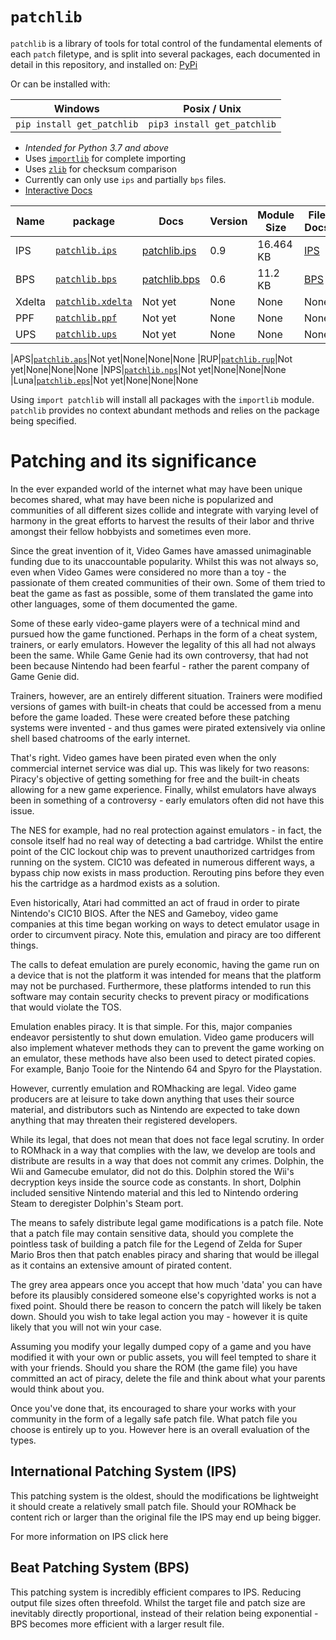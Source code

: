 # `patchlib`
`patchlib`  is a library of tools for total control of the fundamental elements of each `patch` filetype, and is split into several packages, each documented in detail in this repository, and installed on: [PyPi]( https://pypi.org/project/patchlib/)

Or can be installed with:

|Windows|Posix / Unix|
|--|--|
|`pip install get_patchlib`  | `pip3 install get_patchlib` |
 - *Intended for Python 3.7 and above*
 - Uses [`importlib`](https://docs.python.org/3/library/importlib.html) for complete importing
 - Uses [`zlib`](https://docs.python.org/3/library/zlib.html) for checksum comparison
 - Currently can only use `ips` and partially `bps` files.
 - [Interactive Docs](https://patchlib.readthedocs.io)

|Name | package |Docs| Version| Module Size | File Docs|
|--|--|--|--|--|--|
|IPS|[`patchlib.ips`](https://github.com/BrettefromNesUniverse/patchlib/blob/main/src/patchlib/ips/__init__.py)| [patchlib.ips](https://github.com/BrettefromNesUniverse/patchlib/blob/main/docs/package_docs/patchlib.ips_docs.md) |0.9|16.464 KB |[IPS](https://github.com/BrettefromNesUniverse/patchlib/blob/main/docs/filetype_docs/ips_docs.md) |
|BPS|[`patchlib.bps`](https://github.com/BrettefromNesUniverse/patchlib/blob/main/src/patchlib/bps/__init__.py)|[patchlib.bps](https://github.com/BrettefromNesUniverse/patchlib/blob/main/docs/package_docs/patchlib.bps_docs.md)|0.6|11.2 KB|[BPS](https://github.com/BrettefromNesUniverse/patchlib/blob/main/docs/filetype_docs/bps_docs.md)
|Xdelta|[`patchlib.xdelta`]()|Not yet|None|None|None
|PPF|[`patchlib.ppf`]()|Not yet|None|None|None
|UPS|[`patchlib.ups`]()|Not yet|None|None|None

|APS|[`patchlib.aps`]()|Not yet|None|None|None
|RUP|[`patchlib.rup`]()|Not yet|None|None|None
|NPS|[`patchlib.nps`]()|Not yet|None|None|None
|Luna|[`patchlib.eps`]()|Not yet|None|None|None

Using `import patchlib` will install all packages with the `importlib` module. `patchlib` provides no context abundant methods and relies on the package being specified.


# Patching and its significance

In the ever expanded world of the internet what may have been unique becomes shared, what may have been niche is popularized and communities of all different sizes collide and integrate with varying level of harmony in the great efforts to harvest the results of their labor and thrive amongst their fellow hobbyists and sometimes even more.

Since the great invention of it, Video Games have amassed unimaginable funding due to its unaccountable popularity. Whilst this was not always so, even when Video Games were considered no more than a toy - the passionate of them created communities of their own. Some of them tried to beat the game as fast as possible, some of them translated the game into other languages, some of them documented the game.

Some of these early video-game players were of a technical mind and pursued how the game functioned. Perhaps in the form of a cheat system, trainers, or early emulators. However the legality of this all had not always been the same. While Game Genie had its own controversy, that had not been because Nintendo had been fearful - rather the parent company of Game Genie did.
 
 Trainers, however, are an entirely different situation. Trainers were modified versions of games with built-in cheats that could be accessed from a menu before the game loaded. These were created before these patching systems were invented - and thus games were pirated extensively via online shell based chatrooms of the early internet.

That's right. Video games have been pirated even when the only commercial internet service was dial up. This was likely for two reasons: Piracy's objective of getting something for free and the built-in cheats allowing for a new game experience. Finally, whilst emulators have always been in something of a controversy - early emulators often did not have this issue. 

The NES for example, had no real protection against emulators - in fact, the console itself had no real way of detecting a bad cartridge. Whilst the entire point of the CIC lockout chip was to prevent unauthorized cartridges from running on the system. CIC10 was defeated in numerous different ways, a bypass chip now exists in mass production. Rerouting pins before they even his the cartridge as a hardmod exists as a solution. 

Even historically, Atari had committed an act of fraud in order to pirate Nintendo's CIC10 BIOS. After the NES and Gameboy, video game companies at this time began working on ways to detect emulator usage in order to circumvent piracy. Note this, emulation and piracy are too different things. 

The calls to defeat emulation are purely economic, having the game run on a device that is not the platform it was intended for means that the platform may not be purchased. Furthermore, these platforms intended to run this software may contain security checks to prevent piracy or modifications that would violate the TOS. 

Emulation enables piracy. It is that simple. For this, major companies endeavor persistently to shut down emulation. Video game producers will also implement whatever methods they can to prevent the game working on an emulator, these methods have also been used to detect pirated copies. For example, Banjo Tooie for the Nintendo 64 and Spyro for the Playstation.

However, currently emulation and ROMhacking are legal. Video game producers are at leisure to take down anything that uses their source material, and distributors such as Nintendo are expected to take down anything that may threaten their registered developers.

While its legal, that does not mean that does not face legal scrutiny. In order to ROMhack in a way that complies with the law, we develop are tools and distribute are results in a way that does not commit any crimes. Dolphin, the Wii and Gamecube emulator, did not do this. Dolphin stored the Wii's decryption keys inside the source code as constants. In short, Dolphin included sensitive Nintendo material and this led to Nintendo ordering Steam to deregister Dolphin's Steam port.

The means to safely distribute legal game modifications is a patch file. Note that a patch file may contain sensitive data, should you complete the pointless task of building a patch file for the Legend of Zelda for Super Mario Bros then that patch enables piracy and sharing that would be illegal as it contains an extensive amount of pirated content.

The grey area appears once you accept that how much 'data' you can have before its plausibly considered someone else's copyrighted works is not a fixed point. Should there be reason to concern the patch will likely be taken down. Should you wish to take legal action you may - however it is quite likely that you will not win your case.

Assuming you modify your legally dumped copy of a game and you have modified it with your own or public assets, you will feel tempted to share it with your friends. Should you share the ROM (the game file) you have committed an act of piracy, delete the file and think about what your parents would think about you.

Once you've done that, its encouraged to share your works with your community in the form of a legally safe patch file. What patch file you choose is entirely up to you. However here is an overall evaluation of the types. 

## International Patching System (IPS)

This patching system is the oldest, should the modifications be lightweight it should create a relatively small patch file. Should your ROMhack be content rich or larger than the original file the IPS may end up being bigger. 

For more information on IPS click here

## Beat Patching System (BPS)

This patching system is incredibly efficient compares to IPS. Reducing output file sizes often threefold. Whilst the target file and patch size are inevitably directly proportional, instead of their relation being exponential - BPS becomes more efficient with a larger result file. 

